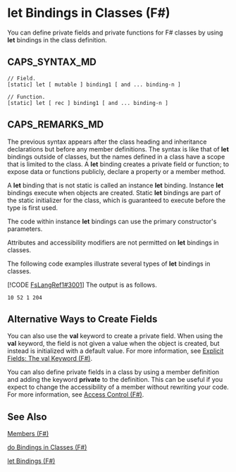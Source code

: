 # let Bindings in Classes (F#)

You can define private fields and private functions for F# classes by using **let** bindings in the class definition.


## CAPS_SYNTAX_MD

```
// Field.
[static] let [ mutable ] binding1 [ and ... binding-n ]

// Function.
[static] let [ rec ] binding1 [ and ... binding-n ]
```

## CAPS_REMARKS_MD
The previous syntax appears after the class heading and inheritance declarations but before any member definitions. The syntax is like that of **let** bindings outside of classes, but the names defined in a class have a scope that is limited to the class. A **let** binding creates a private field or function; to expose data or functions publicly, declare a property or a member method.

A **let** binding that is not static is called an instance **let** binding. Instance **let** bindings execute when objects are created. Static **let** bindings are part of the static initializer for the class, which is guaranteed to execute before the type is first used.

The code within instance **let** bindings can use the primary constructor's parameters.

Attributes and accessibility modifiers are not permitted on **let** bindings in classes.

The following code examples illustrate several types of **let** bindings in classes.

[!CODE [FsLangRef1#3001](../CodeSnippet/VS_Snippets_Fsharp/fslangref1/FSharp/fs/letbindingsinclasses.fs#3001)]
    The output is as follows.


```
10 52 1 204
```

## Alternative Ways to Create Fields
You can also use the **val** keyword to create a private field. When using the **val** keyword, the field is not given a value when the object is created, but instead is initialized with a default value. For more information, see [Explicit Fields: The val Keyword &#40;F&#35;&#41;](Explicit+Fields%3A+The+val+Keyword+%28F%23%29.md).

You can also define private fields in a class by using a member definition and adding the keyword **private** to the definition. This can be useful if you expect to change the accessibility of a member without rewriting your code. For more information, see [Access Control &#40;F&#35;&#41;](Access+Control+%28F%23%29.md).


## See Also
[Members &#40;F&#35;&#41;](Members+%28F%23%29.md)

[do Bindings in Classes &#40;F&#35;&#41;](do+Bindings+in+Classes+%28F%23%29.md)

[let Bindings &#40;F&#35;&#41;](let+Bindings+%28F%23%29.md)

